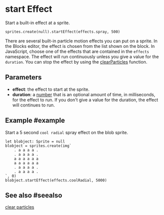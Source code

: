 # start Effect

Start a built-in effect at a sprite.

```sig
sprites.create(null).startEffect(effects.spray, 500)
```

There are several built-in particle motion effects you can put on a sprite. In the Blocks editor, the effect is chosen from the list shown on the block. In JavaScript, choose one of the effects that are contained in the ``effects`` namespace. The effect will run continuously unless you give a value for the ``duration``. You can stop the effect by using the [clearParticles](/reference/sprites/sprite/clear-particles) function.

## Parameters

* **effect**: the effect to start at the sprite.
* **duration**: a [number](/types/number) that is an optional amount of time, in milliseconds, for the effect to run. If you don't give a value for the duration, the effect will continues to run.

## Example #example

Start a 5 second ``cool radial`` spray effect on the blob sprite.

```blocks
let blobject: Sprite = null
blobject = sprites.create(img`
    . a a a a .
    . a a a a .
    a a a a a a
    a a a a a a
    . a a a a .
    . a a a a .
`, 0)
blobject.startEffect(effects.coolRadial, 5000)
```

## See also #seealso

[clear particles](/reference/sprites/sprite/clear-particles)
